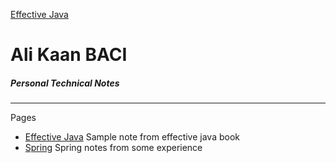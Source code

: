 [Effective Java](https://alikaanbaci.github.io/dsnalgo/effective_java)

# Ali Kaan BACI
##### Personal Technical Notes

------------

Pages

- [Effective Java](http://https://alikaanbaci.github.io/dsnalgo/effective_java/ "Effective Java") Sample note from effective java book
- [Spring](https://alikaanbaci.github.io/dsnalgo/spring/ "Spring") Spring notes from some experience